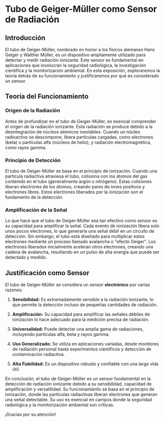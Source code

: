 # Tubo de Geiger-Müller como Sensor de Radiación

## Introducción

El tubo de Geiger-Müller, nombrado en honor a los físicos alemanes Hans Geiger y Walther Müller, es un dispositivo ampliamente utilizado para detectar y medir radiación ionizante. Este sensor es fundamental en aplicaciones que involucran la seguridad radiológica, la investigación científica y la monitorización ambiental. En esta exposición, exploraremos la teoría detrás de su funcionamiento y justificaremos por qué es considerado un sensor.

## Teoría del Funcionamiento

### Origen de la Radiación

Antes de profundizar en el tubo de Geiger-Müller, es esencial comprender el origen de la radiación ionizante. Esta radiación se produce debido a la desintegración de núcleos atómicos inestables. Cuando un núcleo radioactivo se descompone, libera partículas cargadas, como electrones (beta) o partículas alfa (núcleos de helio), y radiación electromagnética, como rayos gamma.

### Principio de Detección

El tubo de Geiger-Müller se basa en el principio de ionización. Cuando una partícula radiactiva atraviesa el tubo, colisiona con los átomos del gas contenido en el tubo (generalmente argón o nitrógeno). Estas colisiones liberan electrones de los átomos, creando pares de iones positivos y electrones libres. Estos electrones liberados por la ionización son el fundamento de la detección.

### Amplificación de la Señal

Lo que hace que el tubo de Geiger-Müller sea tan efectivo como sensor es su capacidad para amplificar la señal. Cada evento de ionización libera solo unos pocos electrones, lo que generaría una señal débil en un circuito de detección. Sin embargo, el tubo está diseñado para multiplicar estos electrones mediante un proceso llamado avalancha o "efecto Geiger". Los electrones liberados inicialmente aceleran otros electrones, creando una cadena de avalancha, resultando en un pulso de alta energía que puede ser detectado y medido.

## Justificación como Sensor

El tubo de Geiger-Müller se considera un sensor **electrónico** por varias razones:

1. **Sensibilidad:** Es extremadamente sensible a la radiación ionizante, lo que permite la detección incluso de pequeñas cantidades de radiación.

2. **Amplificación:** Su capacidad para amplificar las señales débiles de ionización lo hace adecuado para la medición precisa de radiación.

3. **Universalidad:** Puede detectar una amplia gama de radiaciones, incluyendo partículas alfa, beta y rayos gamma.

4. **Uso Generalizado:** Se utiliza en aplicaciones variadas, desde monitores de radiación personal hasta experimentos científicos y detección de contaminación radiactiva.

5. **Alta Fiabilidad:** Es un dispositivo robusto y confiable con una larga vida útil.

En conclusión, el tubo de Geiger-Müller es un sensor fundamental en la detección de radiación ionizante debido a su sensibilidad, capacidad de amplificación y versatilidad. Su funcionamiento se basa en el principio de ionización, donde las partículas radiactivas liberan electrones que generan una señal detectable. Su uso es esencial en campos donde la seguridad radiológica y la monitorización ambiental son críticas.

¡Gracias por su atención!
